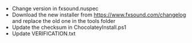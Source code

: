 - Change version in fxsound.nuspec
- Download the new installer from https://www.fxsound.com/changelog and replace the old one in the tools folder
- Update the checksum in ChocolateyInstall.ps1
- Update VERIFICATION.txt